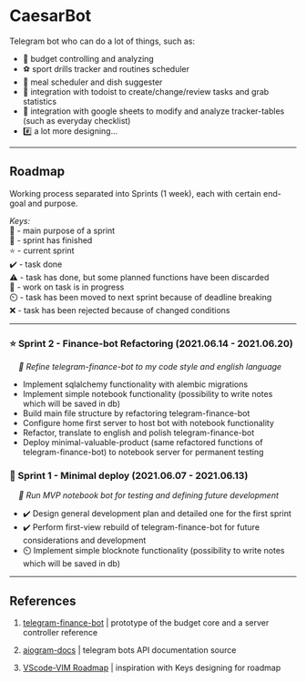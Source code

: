 CaesarBot
===

Telegram bot who can do a lot of things, such as:

- 💸 budget controlling and analyzing
- ⚽ sport drills tracker and routines scheduler
- 🍲 meal scheduler and dish suggester
- 📑 integration with todoist to create/change/review tasks and grab statistics
- 📗 integration with google sheets to modify and analyze tracker-tables (such as everyday checklist)
- #️⃣ a lot more designing...

---

## Roadmap

Working process separated into Sprints (1 week), each with certain end-goal and purpose.

*Keys:*     
🔶 - main purpose of a sprint   
🏁 - sprint has finished     
⭐ - current sprint      
✔️ - task done   
⚠️ - task has done, but some planned functions have been discarded   
🏃️ - work on task is in progress   
⏲️ - task has been moved to next sprint because of deadline breaking      
❌ - task has been rejected because of changed conditions   

---

### ⭐ Sprint 2 - Finance-bot Refactoring (2021.06.14 - 2021.06.20)

&nbsp;&nbsp;&nbsp;&nbsp;*🔶 Refine telegram-finance-bot to my code style and english language*

- Implement sqlalchemy functionality with alembic migrations
- Implement simple notebook functionality (possibility to write notes which will be saved in db)
- Build main file structure by refactoring telegram-finance-bot 
- Configure home first server to host bot with notebook functionality
- Refactor, translate to english and polish telegram-finance-bot
- Deploy minimal-valuable-product (same refactored functions of telegram-finance-bot) to notebook server for permanent testing

### 🏁 Sprint 1 - Minimal deploy (2021.06.07 - 2021.06.13)

&nbsp;&nbsp;&nbsp;&nbsp;*🔶 Run MVP notebook bot for testing and defining future development*

- ✔️ Design general development plan and detailed one for the first sprint 
- ✔️ Perform first-view rebuild of telegram-finance-bot for future considerations and development
- ⏲️ Implement simple blocknote functionality (possibility to write notes which will be saved in db)

---

## References

1. [telegram-finance-bot](https://github.com/alexey-goloburdin/telegram-finance-bot) | prototype of the budget core and a server controller reference

2. [aiogram-docs](https://docs.aiogram.dev/en/latest/) | telegram bots API documentation source

3. [VScode-VIM Roadmap](https://github.com/VSCodeVim/Vim/blob/master/ROADMAP.md) | inspiration with Keys designing for roadmap




